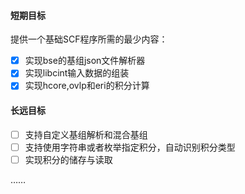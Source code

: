 #### 短期目标

提供一个基础SCF程序所需的最少内容：

- [x] 实现bse的基组json文件解析器
- [x] 实现libcint输入数据的组装
- [x] 实现hcore,ovlp和eri的积分计算

#### 长远目标

- [ ] 支持自定义基组解析和混合基组
- [ ] 支持使用字符串或者枚举指定积分，自动识别积分类型
- [ ] 实现积分的储存与读取

……

